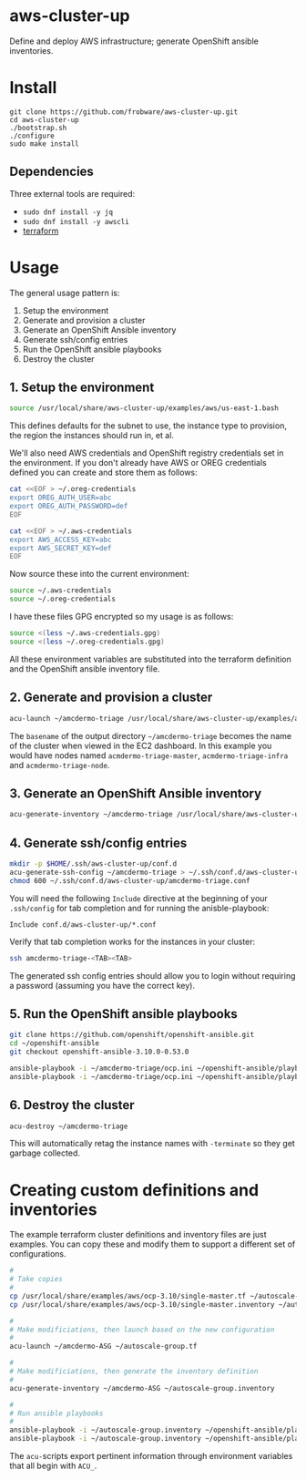 # aws-cluster-up

Define and deploy AWS infrastructure; generate OpenShift ansible inventories.

# Install

	git clone https://github.com/frobware/aws-cluster-up.git
	cd aws-cluster-up
	./bootstrap.sh
	./configure
	sudo make install

## Dependencies

Three external tools are required:

- `sudo dnf install -y jq`
- `sudo dnf install -y awscli`
- [terraform](https://www.terraform.io/intro/getting-started/install.html#installing-terraform)

# Usage

The general usage pattern is:

1. Setup the environment
2. Generate and provision a cluster
3. Generate an OpenShift Ansible inventory
4. Generate ssh/config entries
5. Run the OpenShift ansible playbooks
6. Destroy the cluster

## 1. Setup the environment

```bash
source /usr/local/share/aws-cluster-up/examples/aws/us-east-1.bash
```

This defines defaults for the subnet to use, the instance type to
provision, the region the instances should run in, et al.

We'll also need AWS credentials and OpenShift registry credentials set
in the environment. If you don't already have AWS or OREG credentials
defined you can create and store them as follows:

```bash
cat <<EOF > ~/.oreg-credentials
export OREG_AUTH_USER=abc
export OREG_AUTH_PASSWORD=def
EOF

cat <<EOF > ~/.aws-credentials
export AWS_ACCESS_KEY=abc
export AWS_SECRET_KEY=def
EOF
```

Now source these into the current environment:

```bash
source ~/.aws-credentials
source ~/.oreg-credentials
```

I have these files GPG encrypted so my usage is as follows:

```bash
source <(less ~/.aws-credentials.gpg)
source <(less ~/.oreg-credentials.gpg)
```

All these environment variables are substituted into the terraform
definition and the OpenShift ansible inventory file.

## 2. Generate and provision a cluster

```bash
acu-launch ~/amcdermo-triage /usr/local/share/aws-cluster-up/examples/aws/ocp-3.10/single-master.tf
```

The `basename` of the output directory `~/amcdermo-triage` becomes the
name of the cluster when viewed in the EC2 dashboard. In this example
you would have nodes named `acmdermo-triage-master`,
`acmdermo-triage-infra` and `acmdermo-triage-node`.

## 3. Generate an OpenShift Ansible inventory

```bash
acu-generate-inventory ~/amcdermo-triage /usr/local/share/aws-cluster-up/examples/aws/ocp-3.10/single-master.inventory > ~/amcdermo-triage/ocp.ini
```

## 4. Generate ssh/config entries

```bash
mkdir -p $HOME/.ssh/aws-cluster-up/conf.d
acu-generate-ssh-config ~/amcdermo-triage > ~/.ssh/conf.d/aws-cluster-up/amcdermo-triage.conf
chmod 600 ~/.ssh/conf.d/aws-cluster-up/amcdermo-triage.conf
```

You will need the following `Include` directive at the beginning of
your `.ssh/config` for tab completion and for running the
anisble-playbook:

	Include conf.d/aws-cluster-up/*.conf

Verify that tab completion works for the instances in your cluster:

```bash
ssh amcdermo-triage-<TAB><TAB>
```

The generated ssh config entries should allow you to login without
requiring a password (assuming you have the correct key).

## 5. Run the OpenShift ansible playbooks

```bash
git clone https://github.com/openshift/openshift-ansible.git
cd ~/openshift-ansible
git checkout openshift-ansible-3.10.0-0.53.0

ansible-playbook -i ~/amcdermo-triage/ocp.ini ~/openshift-ansible/playbooks/prerequisites.yml
ansible-playbook -i ~/amcdermo-triage/ocp.ini ~/openshift-ansible/playbooks/deploy_cluster.yml
```

## 6. Destroy the cluster

```bash
acu-destroy ~/amcdermo-triage
```

This will automatically retag the instance names with `-terminate` so
they get garbage collected.

# Creating custom definitions and inventories

The example terraform cluster definitions and inventory files are just
examples. You can copy these and modify them to support a different
set of configurations.

```bash
#
# Take copies
#
cp /usr/local/share/examples/aws/ocp-3.10/single-master.tf ~/autoscale-group.tf
cp /usr/local/share/examples/aws/ocp-3.10/single-master.inventory ~/autoscale-group.inventory

#
# Make modificiations, then launch based on the new configuration
#
acu-launch ~/amcdermo-ASG ~/autoscale-group.tf

#
# Make modificiations, then generate the inventory definition
#
acu-generate-inventory ~/amcdermo-ASG ~/autoscale-group.inventory

#
# Run ansible playbooks
#
ansible-playbook -i ~/autoscale-group.inventory ~/openshift-ansible/playbooks/prerequisites.yml
ansible-playbook -i ~/autoscale-group.inventory ~/openshift-ansible/playbooks/deploy_cluster.yml
```

The `acu-`scripts export pertinent information through environment
variables that all begin with `ACU_`.
